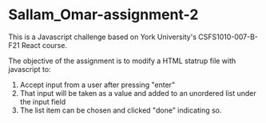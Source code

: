 # Sallam_Omar-assignment-2

This is a Javascript challenge based on York University's CSFS1010-007-B-F21 React course.

The objective of the assignment is to modify a HTML statrup file with javascript to:
1. Accept input from a user after pressing "enter"
2. That input will be taken as a value and added to an unordered list under the input field
3. The list item can be chosen and clicked "done" indicating so.
